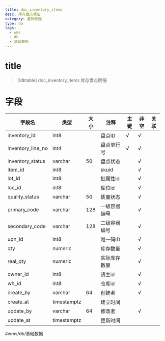 ```yaml
---
title: doc_inventory_items
desc: 库存盘点明细
category: 基础数据
type: db
tags:
  - wms
  - db
  - 基础数据
---
```


# title
>[!dbtable] doc_inventory_items
> 库存盘点明细

# 字段
| 字段名 | 类型 | 大小 | 注释 | 主键 | 非空 | 关联 |
| --- | --- | --- | --- | --- | --- | --- |
| inventory_id | int8 |  | 盘点ID | √ | √ |  |
| inventory_line_no | int4 |  | 盘点单行号 | √ | √ |  |
| inventory_status | varchar | 50 | 盘点状态 |  | √ |  |
| item_id | int8 |  | skuid |  | √ |  |
| lot_id | int8 |  | 批属性id |  | √ |  |
| loc_id | int8 |  | 库位id |  | √ |  |
| quality_status | varchar | 50 | 质量状态 |  | √ |  |
| primary_code | varchar | 128 | 一级容器编号 |  | √ |  |
| secondary_code | varchar | 128 | 二级容器编号 |  | √ |  |
| upn_id | int8 |  | 唯一码ID |  | √ |  |
| qty | numeric |  | 库存数量 |  | √ |  |
| real_qty | numeric |  | 实际库存数量 |  | √ |  |
| owner_id | int8 |  | 货主id |  | √ |  |
| wh_id | int8 |  | 仓库id |  | √ |  |
| create_by | varchar | 64 | 创建者 |  | √ |  |
| create_at | timestamptz |  | 建立时间 |  |  |  |
| update_by | varchar | 64 | 修改者 |  | √ |  |
| update_at | timestamptz |  | 更新时间 |  |  |  |
#wms/db/基础数据
